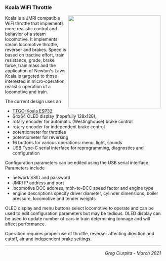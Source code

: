 ### Koala WiFi Throttle

<img width=300 align=right src=https://i.imgur.com/SMV6n7q.jpg>

Koala is a JMRI compatible WiFi throttle 
that implements more realistic control and behavior of a steam locomotive.
It implements steam locomotive throttle, reverser and brakes.
Speed is based on
tractive effort, train resistance, grade, brake force, train mass and
the application of Newton's Laws.
Koala is targeted to those interested in micro-operation,
realistic operation of a locomotive and train.

The current design uses an
 * [TTGO-Koala ESP32](http://www.lilygo.cn/prod_view.aspx?TypeId=50033&Id=1125)
 * 64x64 OLED display (hopefully 128x128),
 * rotary encoder for automatic (Westinghouse) brake control
 * rotary encoder for independent brake control
 * potentiometer for throttles
 * potentiometer for reversing
 * 16 buttons for various operations: menu, light, sounds
 * USB Type-C serial interface for reprogramming, diagnostics and configuration

Configuration parameters can be edited using the USB serial interface.
Parameters include
 * network SSID and password
 * JMRI IP address and port
 * locomotive DCC address, mph-to-DCC speed factor and engine type
 * engine descriptions specify driver diameter, cylinder dimensions,
   boiler pressure, locomotive and tender weights

OLED display and menu buttons select locomotive to operate and
can be used to edit configuration parameters but may be tedious.
OLED display can be used to update number of cars in train
determining tonnage and will affect performance.

Operation requires proper use of throttle,
reverser affecting direction and cutoff,
air and independent brake settings.

<!-- -----------------------------------------------------  ---------------- -->
<hr>
<p align=right>
<i>Greg Ciurpita - March 2021</i>
